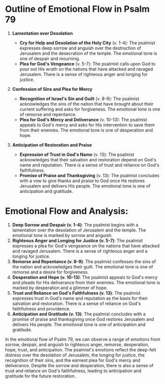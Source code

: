 # Outline of Emotional Flow in Psalm 79

1. **Lamentation over Desolation** 
   - **Cry for Help and Desolation of the Holy City** (v. 1-4): The psalmist expresses deep sorrow and anguish over the destruction of Jerusalem and the desecration of the temple. The emotional tone is one of despair and mourning.
   - **Plea for God's Vengeance** (v. 5-7): The psalmist calls upon God to pour out His wrath on the nations that have attacked and ravaged Jerusalem. There is a sense of righteous anger and longing for justice.

2. **Confession of Sins and Plea for Mercy**
   - **Recognition of Israel's Sin and Guilt** (v. 8-9): The psalmist acknowledges the sins of the nation that have brought about their current suffering and asks for forgiveness. The emotional tone is one of remorse and repentance.
   - **Plea for God's Mercy and Deliverance** (v. 10-13): The psalmist appeals to God's mercy and asks for His intervention to save them from their enemies. The emotional tone is one of desperation and hope.

3. **Anticipation of Restoration and Praise**
   - **Expression of Trust in God's Name** (v. 13): The psalmist acknowledges that their salvation and restoration depend on God's name and reputation. There is a sense of trust and reliance on God's faithfulness.
   - **Promise of Praise and Thanksgiving** (v. 13): The psalmist concludes with a vow to give thanks and praise to God once He restores Jerusalem and delivers His people. The emotional tone is one of anticipation and gratitude.

# Emotional Flow and Analysis:

1. **Deep Sorrow and Despair (v. 1-4)**: The psalmist begins with a lamentation over the desolation of Jerusalem and the temple. The emotional tone is marked by sorrow and anguish. 
2. **Righteous Anger and Longing for Justice (v. 5-7)**: The psalmist expresses a plea for God's vengeance on the nations that have attacked and ravaged Jerusalem. There is a sense of righteous anger and a longing for justice.
3. **Remorse and Repentance (v. 8-9)**: The psalmist confesses the sins of the nation and acknowledges their guilt. The emotional tone is one of remorse and a desire for forgiveness.
4. **Desperation and Hope (v. 10-13)**: The psalmist appeals to God's mercy and pleads for His deliverance from their enemies. The emotional tone is marked by desperation and a glimmer of hope.
5. **Trust and Reliance on God's Faithfulness (v. 13)**: The psalmist expresses trust in God's name and reputation as the basis for their salvation and restoration. There is a sense of reliance on God's faithfulness and providence.
6. **Anticipation and Gratitude (v. 13)**: The psalmist concludes with a promise of praise and thanksgiving once God restores Jerusalem and delivers His people. The emotional tone is one of anticipation and gratitude.

In the emotional flow of Psalm 79, we can observe a range of emotions from sorrow, despair, and anguish to righteous anger, remorse, desperation, hope, trust, and anticipation. The psalmist's emotions reflect the deep-felt distress over the desolation of Jerusalem, the longing for justice, the recognition of their sins, and the earnest plea for God's mercy and deliverance. Despite the sorrow and desperation, there is also a sense of trust and reliance on God's faithfulness, leading to anticipation and gratitude for the future restoration.